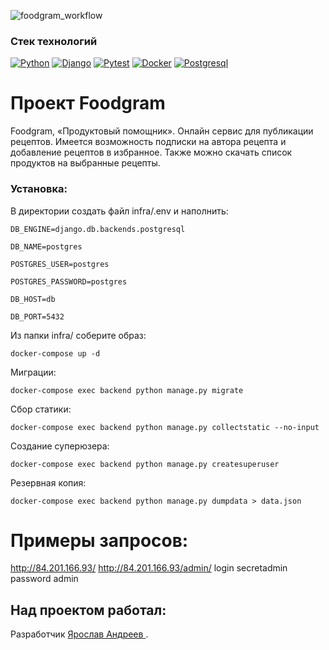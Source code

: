 ![foodgram_workflow](https://github.com/D4rkLght/foodgram-project-react/actions/workflows/main.yml/badge.svg)
### Стек технологий
[![Python](https://img.shields.io/badge/-Python-464641?style=flat-square&logo=Python)](https://www.python.org/)
[![Django](https://img.shields.io/badge/Django-464646?style=flat-square&logo=django)](https://www.djangoproject.com/)
[![Pytest](https://img.shields.io/badge/Pytest-464646?style=flat-square&logo=pytest)](https://docs.pytest.org/en/6.2.x/)
[![Docker](https://img.shields.io/badge/Docker-464646?style=flat-square&logo=docker)](https://hub.docker.com/)
[![Postgresql](https://img.shields.io/badge/Postgres-464646?style=flat-square&logo=POSTGRESQL)](https://www.postgresql.org/)

# Проект Foodgram
Foodgram, «Продуктовый помощник». Онлайн сервис для публикации рецептов. Имеется возможность подписки на автора рецепта и добавление 
рецептов в избранное. Также можно скачать список продуктов на выбранные рецепты. 

### Установка:

В директории создать файл infra/.env и наполнить:
```
DB_ENGINE=django.db.backends.postgresql
```
```
DB_NAME=postgres
```
```
POSTGRES_USER=postgres
```
```
POSTGRES_PASSWORD=postgres
```
```
DB_HOST=db
```
```
DB_PORT=5432
```

Из папки infra/ соберите образ:
```
docker-compose up -d
```
Миграции:
```
docker-compose exec backend python manage.py migrate
```
Сбор статики:
```
docker-compose exec backend python manage.py collectstatic --no-input
```
Создание суперюзера:
```
docker-compose exec backend python manage.py createsuperuser
```
Резервная копия:
```
docker-compose exec backend python manage.py dumpdata > data.json 
```
# Примеры запросов:
http://84.201.166.93/ http://84.201.166.93/admin/
login secretadmin
password admin
## Над проектом работал:
Разработчик [Ярослав Андреев ](https://github.com/D4rkLght).
